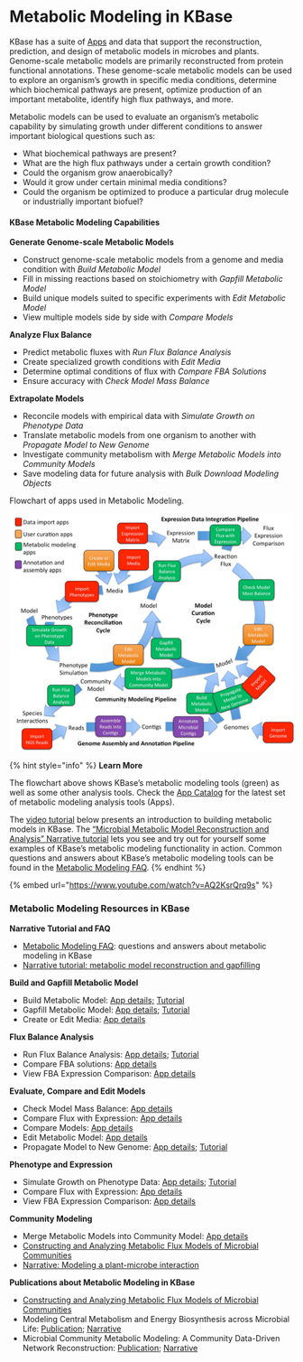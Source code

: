 # Metabolic Modeling in KBase

KBase has a suite of [Apps](https://narrative.kbase.us/functional-site/#appcatalog/module/fba_tools) and data that support the reconstruction, prediction, and design of metabolic models in microbes and plants. Genome-scale metabolic models are primarily reconstructed from protein functional annotations. These genome-scale metabolic models can be used to explore an organism’s growth in specific media conditions, determine which biochemical pathways are present, optimize production of an important metabolite, identify high flux pathways, and more.

Metabolic models can be used to evaluate an organism’s metabolic capability by simulating growth under different conditions to answer important biological questions such as:

* What biochemical pathways are present?
* What are the high flux pathways under a certain growth condition?
* Could the organism grow anaerobically?
* Would it grow under certain minimal media conditions?
* Could the organism be optimized to produce a particular drug molecule or industrially important biofuel?

#### KBase Metabolic Modeling Capabilities

**Generate Genome-scale Metabolic Models**

* Construct genome-scale metabolic models from a genome and media condition with _Build Metabolic Model_
* Fill in missing reactions based on stoichiometry with _Gapfill Metabolic Model_
* Build unique models suited to specific experiments with _Edit Metabolic Model_
* View multiple models side by side with _Compare Models_

**Analyze Flux Balance**

* Predict metabolic fluxes with _Run Flux Balance Analysis_
* Create specialized growth conditions with _Edit Media_
* Determine optimal conditions of flux with _Compare FBA Solutions_
* Ensure accuracy with _Check Model Mass Balance_

**Extrapolate Models**

* Reconcile models with empirical data with _Simulate Growth on Phenotype Data_
* Translate metabolic models from one organism to another with _Propagate Model to New Genome_
* Investigate community metabolism with _Merge Metabolic Models into Community Models_
* Save modeling data for future analysis with _Bulk Download Modeling Objects_

Flowchart of apps used in Metabolic Modeling.

![](../../../.gitbook/assets/modeling-flowchart.jpg)

{% hint style="info" %}
**Learn More**

The flowchart above shows KBase’s metabolic modeling tools \(green\) as well as some other analysis tools. Check the [App Catalog](https://narrative.kbase.us/functional-site/#catalog/apps) for the latest set of metabolic modeling analysis tools \(Apps\).

The [video tutorial](https://www.youtube.com/watch?v=AQ2KsrQrq9s&list=PLh7Q4SqpZYTwdK8ekQnqKinFzbqZuzu8f) below presents an introduction to building metabolic models in KBase. The [“Microbial Metabolic Model Reconstruction and Analysis” Narrative tutorial](https://narrative.kbase.us/narrative/ws.18302.obj.61) lets you see and try out for yourself some examples of KBase’s metabolic modeling functionality in action. Common questions and answers about KBase’s metabolic modeling tools can be found in the [Metabolic Modeling FAQ](metabolic-modeling-faq.md).
{% endhint %}

{% embed url="https://www.youtube.com/watch?v=AQ2KsrQrq9s" %}

### Metabolic Modeling Resources in KBase

**Narrative Tutorial and FAQ**

* [Metabolic Modeling FAQ](metabolic-modeling-faq.md): questions and answers about metabolic modeling in KBase
* [Narrative tutorial: metabolic model reconstruction and gapfilling](https://narrative.kbase.us/narrative/ws.18302.obj.61)

**Build and Gapfill Metabolic Model**

* Build Metabolic Model: [App details;](https://narrative.kbase.us/#appcatalog/app/fba_tools/build_metabolic_model/release) [Tutorial](https://kbase.us/run-flux-balance-analysis-method/)
* Gapfill Metabolic Model: [App details](https://narrative.kbase.us/#appcatalog/app/fba_tools/gapfill_metabolic_model/release); [Tutorial](https://kbase.us/run-flux-balance-analysis-method/)
* Create or Edit Media: [App details](https://narrative.kbase.us/#catalog/apps/fba_tools/edit_media/release)

**Flux Balance Analysis**

* Run Flux Balance Analysis: [App details](https://narrative.kbase.us/#appcatalog/app/fba_tools/run_flux_balance_analysis/release); [Tutorial](https://kbase.us/run-flux-balance-analysis-method/)
* Compare FBA solutions: [App details](https://narrative.kbase.us/#appcatalog/app/fba_tools/compare_fba_solutions/release)
* View FBA Expression Comparison: [App details](https://narrative.kbase.us/#catalog/apps/fba_tools/view_fba_expression_comparison/release)

**Evaluate, Compare and Edit Models**

* Check Model Mass Balance: [App details](https://narrative.kbase.us/#catalog/apps/fba_tools/check_model_mass_balance/release)
* Compare Flux with Expression: [App details](https://narrative.kbase.us/#catalog/apps/fba_tools/compare_flux_with_expression/release)
* Compare Models: [App details](https://narrative.kbase.us/#appcatalog/app/fba_tools/compare_models/release)
* Edit Metabolic Model: [App details](https://narrative.kbase.us/#catalog/apps/fba_tools/edit_metabolic_model/release)
* Propagate Model to New Genome: [App details](https://narrative.kbase.us/#catalog/apps/fba_tools/propagate_model_to_new_genome/release); [Tutorial](https://kbase.us/propagate-genome-scale-model-to-close-genome-app/)

**Phenotype and Expression**

* Simulate Growth on Phenotype Data: [App details](https://narrative.kbase.us#narrativestore/method/simulate_growth_on_a_phenotype_set); [Tutorial](https://kbase.us/simulate-growth-on-phenotype-data-method/)
* Compare Flux with Expression: [App details](https://narrative.kbase.us/#catalog/apps/fba_tools/compare_flux_with_expression/release)
* View FBA Expression Comparison: [App details](https://narrative.kbase.us/#catalog/apps/fba_tools/view_fba_expression_comparison/release)

**Community Modeling**

* Merge Metabolic Models into Community Model: [App details](https://narrative.kbase.us/#catalog/apps/fba_tools/merge_metabolic_models_into_community_model/release)
* [Constructing and Analyzing Metabolic Flux Models of Microbial Communities](constructing-and-analyzing-metabolic-flux-models-of-microbial-communities.md)
* [Narrative: Modeling a plant-microbe interaction](https://narrative.kbase.us/narrative/ws.9667.obj.2)

**Publications about Metabolic Modeling in KBase**

* [Constructing and Analyzing Metabolic Flux Models of Microbial Communities](constructing-and-analyzing-metabolic-flux-models-of-microbial-communities.md)
* Modeling Central Metabolism and Energy Biosynthesis across Microbial Life: [Publication](http://bmcgenomics.biomedcentral.com/articles/10.1186/s12864-016-2887-8); [Narrative](https://narrative.kbase.us/narrative/ws.15253.obj.1)
* Microbial Community Metabolic Modeling: A Community Data-Driven Network Reconstruction: [Publication](http://onlinelibrary.wiley.com/doi/10.1002/jcp.25428/full); [Narrative](https://narrative.kbase.us/narrative/ws.13807.obj.1)

